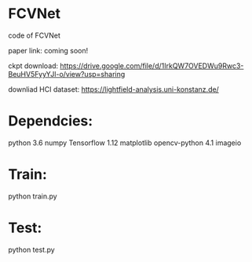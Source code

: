 # FCVNet
code of FCVNet

paper link: coming soon!

ckpt download:
https://drive.google.com/file/d/1IrkQW7OVEDWu9Rwc3-BeuHV5FyyYJl-o/view?usp=sharing

downliad HCI dataset:
https://lightfield-analysis.uni-konstanz.de/

# Dependcies:
python 3.6
numpy
Tensorflow 1.12
matplotlib
opencv-python 4.1
imageio

# Train:
python train.py

# Test:
python test.py
